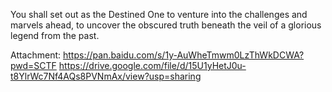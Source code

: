 You shall set out as the Destined One to venture into the challenges and marvels ahead, to uncover the obscured truth beneath the veil of a glorious legend from the past.

Attachment:
https://pan.baidu.com/s/1y-AuWheTmwm0LzThWkDCWA?pwd=SCTF
https://drive.google.com/file/d/15U1yHetJ0u-t8YlrWc7Nf4AQs8PVNmAx/view?usp=sharing
